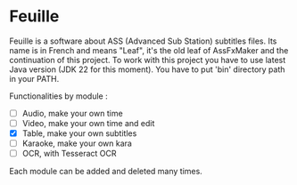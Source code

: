 # Feuille

Feuille is a software about ASS (Advanced Sub Station) subtitles files. Its name is in French and means "Leaf", it's the old leaf of AssFxMaker and the continuation of this project. To work with this project you have to use latest Java version (JDK 22 for this moment). You have to put 'bin' directory path in your PATH.

Functionalities by module :
- [ ] Audio, make your own time
- [ ] Video, make your own time and edit
- [x] Table, make your own subtitles
- [ ] Karaoke, make your own kara
- [ ] OCR, with Tesseract OCR

Each module can be added and deleted many times.
